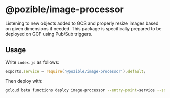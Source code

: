 # @pozible/image-processor
Listening to new objects added to GCS and properly resize images based on given dimensions if needed. This package is specifically prepared to be deployed on GCF using Pub/Sub triggers.

## Usage
Write `index.js` as follows:

```js
exports.service = require('@pozible/image-processor').default;
```

Then deploy with:
```sh
gcloud beta functions deploy image-processor --entry-point=service --source . --memory=256MB --trigger-bucket <bucket-name> --runtime nodejs10
```
